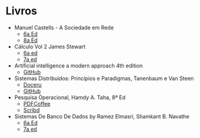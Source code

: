 # Livros

- Manuel Castells - A Sociedade em Rede
  - [6a Ed][1]
  - [8a Ed][2]
- Cálculo Vol 2 James Stewart
  - [6a ed][3]
  - [7a ed][4]
- Artificial intelligence a modern approach 4th edition
  - [GitHub][5]
- Sistemas Distribuídos: Princípios e Paradigmas, Tanenbaum e Van Steen
  - [Doceru][6]
  - [GitHub][7]
- Pesquisa Operacional, Hamdy A. Taha, 8ª Ed
  - [PDFCoffee][8]
  - [Scribd][9]
- Sistemas De Banco De Dados by Ramez Elmasri, Shamkant B. Navathe
  - [6a Ed][10]
  - [7a ed][11]

[1]: https://globalizacaoeintegracaoregionalufabc.files.wordpress.com/2014/10/castells-m-a-sociedade-em-rede.pdf
[2]: https://perguntasaopo.files.wordpress.com/2011/02/castells_1999_parte1_cap1.pdf
[3]: https://doceru.com/doc/xssnxn
[4]: https://ead.ict.unesp.br/pluginfile.php/26291/mod_resource/content/3/Calculo%20-%20James%20Stewart%20-%207%20Edi%C3%A7%C3%A3o%20-%20Volume%202.pdf
[5]: https://github.com/pemagrg1/AI_class2022/blob/main/book/Artificial-Intelligence-A-Modern-Approach-4th-Edition-1-compressed.pdf
[6]: https://doceru.com/doc/eev0ve
[7]: https://github.com/sistemas-de-informacao-univas/SD8/blob/master/Livro%20Sistemas%20Distribuidos%20Principios%20e%20Paradigmas%20-%20Tanembaum%202a%20ed.pdf
[8]: https://pdfcoffee.com/pesquisa-operacional-8-edtaha2008pdf-3-pdf-free.html
[9]: https://pt.scribd.com/document/398955508/Pesquisa-Operacional-8%C2%AA-Ed-Taha-2008-pdf
[10]: https://github.com/brunocampos01/banco-de-dados/blob/master/livros/Sistemas%20de%20Banco%20de%20Dados%20navathe%206%C2%AA%20Edicao.pdf
[11]: https://archive.org/details/sistemas-de-banco-de-dados-ramez-elmasri-shamkant-b.-navathe-z-lib.org
